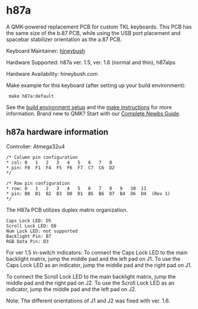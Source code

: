 h87a
===

A QMK-powered replacement PCB for custom TKL keyboards. This PCB has the same size of the b.87 PCB, while using the USB port placement and spacebar stabilizer orientation as the a.87 PCB.

Keyboard Maintainer: [hineybush](https://github.com/hineybush)  

Hardware Supported: h87a ver. 1.5, ver. 1.6 (normal and thin), h87alps

Hardware Availability: hineybush.com

Make example for this keyboard (after setting up your build environment):
     
     make h87a:default
   
See the [build environment setup](https://docs.qmk.fm/#/getting_started_build_tools) and the [make instructions](https://docs.qmk.fm/#/getting_started_make_guide) for more information. Brand new to QMK? Start with our [Complete Newbs Guide](https://docs.qmk.fm/#/newbs).

## h87a hardware information

Controller: Atmega32u4

    /* Column pin configuration
    * col: 0   1   2   3   4   5   6   7   8   
    * pin: F0  F1  F4  F5  F6  F7  C7  C6  D2
    */
     
    /* Row pin configuration
    * row: 0   1   2   3   4   5   6   7   8   9   10  11
    * pin: B0  B1  B2  B3  D0  D1  B5  B6  D7  B4  D6  D4  (Rev 1)
    */
    
The H87a PCB utilizes duplex matrix organization.

    Caps Lock LED: D5
    Scroll Lock LED: E6
    Num Lock LED: not supported
    Backlight Pin: B7
    RGB Data Pin: D3
    


For ver 1.5 in-switch indicators:
To connect the Caps Lock LED to the main backlight matrix, jump the middle pad and the left pad on J1. To use the Caps Lock LED as an indicator, jump the middle pad and the right pad on J1.

To connect the Scroll Lock LED to the main backlight matrix, jump the middle pad and the right pad on J2. To use the Scroll Lock LED as an indicator, jump the middle pad and the left pad on J2.

Note: The different orientations of J1 and J2 was fixed with ver. 1.6.
